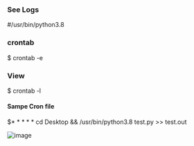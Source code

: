 ### See Logs

#/usr/bin/python3.8

### crontab

$ crontab -e

### View

$ crontab -l

#### Sampe Cron file

$* * * * * cd Desktop && /usr/bin/python3.8 test.py >> test.out


![image](https://user-images.githubusercontent.com/49310101/122632597-b114eb80-d088-11eb-888a-13c94bbdbefa.png)
